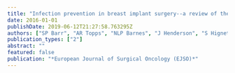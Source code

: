 ```yaml
---
title: "Infection prevention in breast implant surgery--a review of the surgical evidence, guidelines and a checklist"
date: 2016-01-01
publishDate: 2019-06-12T21:27:58.763295Z
authors: ["SP Barr", "AR Topps", "NLP Barnes", "J Henderson", "S Hignett", "RL Teasdale", "A McKenna", "JR Harvey", "CC Kirwan", "Northwest Breast Surgical Research Collaborative"]
publication_types: ["2"]
abstract: ""
featured: false
publication: "*European Journal of Surgical Oncology (EJSO)*"
---
```


